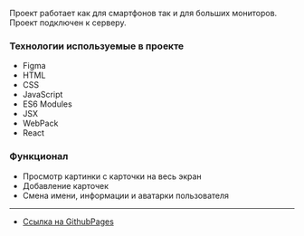 Проект работает как для смартфонов так и для больших мониторов. Проект подключен к серверу.

### Технологии используемые в проекте
* Figma
* HTML
* CSS
* JavaScript
* ES6 Modules
* JSX
* WebPack
* React

### Функционал

* Просмотр картинки с карточки на весь экран
* Добавление карточек
* Смена имени, информации и аватарки пользователя

****

* [Ссылка на GithubPages](https://alabeska.github.io/mesto-react/)
